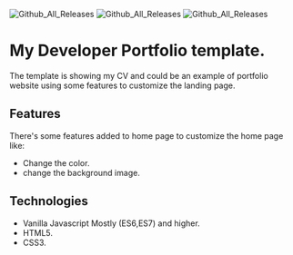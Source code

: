 ![Github_All_Releases](https://img.shields.io/badge/-JavaScript-rgba(240%2C%20219%2C%2079)?style=plastic&logo=javascript&logoColor=white)
![Github_All_Releases](https://img.shields.io/badge/-CSS-rgba(38%2C%2077%2C%20228)?style=flat-square&logo=css3)
![Github_All_Releases](https://img.shields.io/badge/-HTML-rgba(240%2C%20101%2C%2041)?style=flat-square&logo=html5&logoColor=white)

# My Developer Portfolio template.

The template is showing my CV and could be an example of portfolio website using some features to customize the landing page.

## Features

There's some features added to home page to customize the home page like:
- Change the color.
- change the background image.

## Technologies

- Vanilla Javascript Mostly (ES6,ES7) and higher.
- HTML5.
- CSS3.
